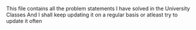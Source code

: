 This file contains all the problem statements I have solved in the University Classes
And I shall keep updating it on a regular basis or atleast try to update it often
